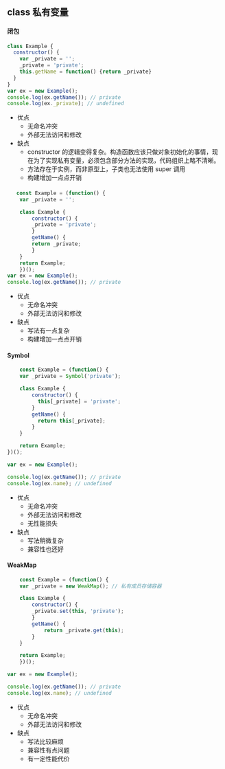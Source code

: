 ## class 私有变量

#### 闭包
```js
class Example {
  constructor() {
    var _private = '';
    _private = 'private';
    this.getName = function() {return _private}
  }
}
var ex = new Example();
console.log(ex.getName()); // private
console.log(ex._private); // undefined
```
- 优点
  - 无命名冲突
  - 外部无法访问和修改
- 缺点
  - constructor 的逻辑变得复杂。构造函数应该只做对象初始化的事情，现在为了实现私有变量，必须包含部分方法的实现，代码组织上略不清晰。
  - 方法存在于实例，而非原型上，子类也无法使用 super 调用
  - 构建增加一点点开销

####

```js
   const Example = (function() {
    var _private = '';

    class Example {
        constructor() {
        _private = 'private';
        }
        getName() {
        return _private;
        }
    }
    return Example;
    })();
var ex = new Example();
console.log(ex.getName()); // private
```
- 优点
  - 无命名冲突
  - 外部无法访问和修改
- 缺点
  - 写法有一点复杂
  - 构建增加一点点开销


#### Symbol
```js
    const Example = (function() {
    var _private = Symbol('private');

    class Example {
        constructor() {
          this[_private] = 'private';
        }
        getName() {
          return this[_private];
        }
    }

    return Example;
})();

var ex = new Example();

console.log(ex.getName()); // private
console.log(ex.name); // undefined
```
- 优点
  - 无命名冲突
  - 外部无法访问和修改
  - 无性能损失
- 缺点
  - 写法稍微复杂
  - 兼容性也还好

#### WeakMap
```js
    const Example = (function() {
    var _private = new WeakMap(); // 私有成员存储容器

    class Example {
        constructor() {
        _private.set(this, 'private');
        }
        getName() {
            return _private.get(this);
        }
    }

    return Example;
    })();

var ex = new Example();

console.log(ex.getName()); // private
console.log(ex.name); // undefined
```

- 优点
    - 无命名冲突
    - 外部无法访问和修改
- 缺点
    - 写法比较麻烦
    - 兼容性有点问题
    - 有一定性能代价
